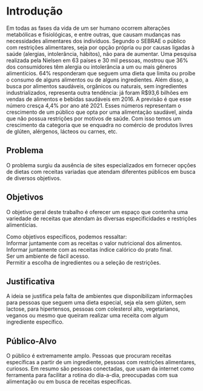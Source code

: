 # Introdução

Em todas as fases da vida de um ser humano ocorrem alterações metabólicas e fisiológicas, e entre outras, que causam mudanças nas necessidades alimentares dos indivíduos. Segundo o SEBRAE o público com restrições alimentares, seja por opção própria ou por causas ligadas à saúde (alergias, intolerância, hábitos), não para de aumentar. Uma pesquisa realizada pela Nielsen em 63 países e 30 mil pessoas, mostrou que 36% dos consumidores têm alergia ou intolerância a um ou mais gêneros alimentícios. 64% responderam que seguem uma dieta que limita ou proíbe o consumo de alguns alimentos ou de alguns ingredientes. Além disso, a busca por alimentos saudáveis, orgânicos ou naturais, sem ingredientes industrializados, representa outra tendência: já foram R$93,6 bilhões em vendas de alimentos e bebidas saudáveis em 2016. A previsão é que esse número cresça 4,4% por ano até 2021. Esses números representam o crescimento de um público que opta por uma alimentação saudável, ainda que não possua restrições por motivos de saúde. Com isso temos um crescimento da categoria que se enquadra no comércio de produtos livres de glúten, alérgenos, lácteos ou carnes, etc.


## Problema
O problema surgiu da ausência de sites especializados em fornecer opções de dietas com receitas variadas que atendam diferentes públicos em busca de diversos objetivos.


## Objetivos

O objetivo geral deste trabalho é oferecer um espaço que contenha uma variedade de receitas que atendam às diversas especificidades e restrições alimentícias.

Como objetivos específicos, podemos ressaltar:<br />
Informar juntamente com as receitas o valor nutricional dos alimentos.<br />
Informar juntamente com as receitas índice calórico do prato final.<br />
Ser um ambiente de fácil acesso.<br />
Permitir a escolha de ingredientes ou a seleção de restrições.

## Justificativa

A ideia se justifica pela falta de ambientes que disponibilizam informações para pessoas que seguem uma dieta especial, seja ela sem glúten, sem lactose, para hipertensos, pessoas com colesterol alto, vegetarianos, veganos ou mesmo que queiram realizar uma receita com algum ingrediente específico.



## Público-Alvo

O público é extremamente amplo. Pessoas que procuram receitas específicas a partir de um ingrediente, pessoas com restrições alimentares, curiosos. Em resumo são pessoas conectadas, que usam da internet como ferramenta para facilitar a rotina do dia-a-dia, preocupadas com sua alimentação ou em busca de receitas específicas.

